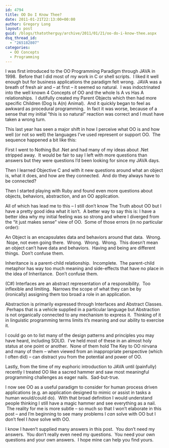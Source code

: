 ```yaml
---
id: 4794
title: OO Do I Know Thee?
date: 2011-01-21T22:13:00+00:00
author: Gregory Long
layout: post
guid: /blogs/thatotherguy/archive/2011/01/21/oo-do-i-know-thee.aspx
dsq_thread_id:
  - "265182807"
categories:
  - OO Concepts
  - Programming
---
```

I was first introduced to the OO Programming Paradigm through JAVA in 1998. &nbsp;Before that I did most of my work in C or shell scripts. &nbsp;I liked it well enough but for business applications the paradigm felt wrong. &nbsp;JAVA was a breath of fresh air and &#8211; at first &#8211; it seemed so natural. &nbsp;I was indoctrinated into the well known 4 Concepts of OO and the whole Is A vs Has A relationships. &nbsp;I dutifully created my Parent Objects which then had more specific Children (Dog Is A(n) Animal). &nbsp;And it quickly began to feel as awkward as procedural programming. &nbsp;In fact it was worse, because of a sense that my initial &#8220;this is so natural&#8221; reaction was correct and I must have taken a wrong turn.

This last year has seen a major shift in how I perceive what OO is and how well (or not so well) the languages I&#8217;ve used represent or support OO. &nbsp;The sequence happened a bit like this:

First I went to Nothing But .Net and had many of my ideas about .Net stripped away. &nbsp;It would be fair to say I left with more questions than answers but they were questions I&#8217;d been looking for since my JAVA days.

Then I learned Objective C and with it new questions around what an object is, what it does, and how are they connected. &nbsp;And do they always have to be connected?

Then I started playing with Ruby and found even more questions about objects, behaviors, abstraction, and an OO application.

All of which has lead me to this &#8211; I still don&#8217;t know The Truth about OO but I have a pretty good idea what it isn&#8217;t. &nbsp;A better way to say this is: I have a better idea why my initial feeling was so strong and where I diverged from the &#8220;it just makes sense&#8221; view of OO. &nbsp;Some of those errors (in no particular order):

An Object is an encapsulates data and behaviors around that data. &nbsp;Wrong. &nbsp;Nope, not even going there. &nbsp;Wrong. &nbsp;Wrong. &nbsp;Wrong. &nbsp;This doesn&#8217;t mean an object can&#8217;t have data and behaviors. &nbsp;Having and being are different things. &nbsp;Don&#8217;t confuse them.

Inheritance is a parent-child relationship. &nbsp;Incomplete. &nbsp;The parent-child metaphor has way too much meaning and side-effects that have no place in the idea of Inheritance. &nbsp;Don&#8217;t confuse them.

(C#) Interfaces are an abstract representation of a responsibility. &nbsp;Too inflexible and limiting. &nbsp;Narrows the scope of what they can be by (ironically) assigning them too broad a role in an application.

Abstraction is primarily expressed through Interfaces and Abstract Classes. &nbsp;Perhaps that is a vehicle supplied in a particular language but Abstraction is not organically connected to any mechanism to express it. &nbsp;Thinking of it in linguistic programming terms limits it&#8217;s meaning and our ability to exercise it.

I could go on to list many of the design patterns and principles you may have heard, including SOLID. &nbsp;I&#8217;ve held most of these in an almost holy status at one point or another. &nbsp;None of them hold The Key to OO nirvana and many of them &#8211; when viewed from an inappropriate perspective (which I often did) &#8211; can distract you from the potential and power of OO.

Lastly, from the time of my euphoric introduction to JAVA until (painfully) recently I treated OO like a sacred hammer and saw most meaningful programming challenges as eager nails. &nbsp;Sad-but-true.

I now see OO as a useful paradigm to consider for human process driven applications (e.g. an application designed to mimic or assist in tasks a human would/could do). &nbsp;With that broad definition I would understand people thinking I still have a magic hammer and see everything as a nail. &nbsp;The reality for me is more subtle &#8211; so much so that I won&#8217;t elaborate in this post &#8211; and I&#8217;m beginning to see many problems I _can_ solve with OO but I don&#8217;t feel I _have_ solve with OO.

I know I haven&#8217;t supplied many answers in this post. &nbsp;You don&#8217;t need my answers. &nbsp;You don&#8217;t really even need my questions. &nbsp;You need your own questions and your own answers. &nbsp;I hope mine can help you find yours.